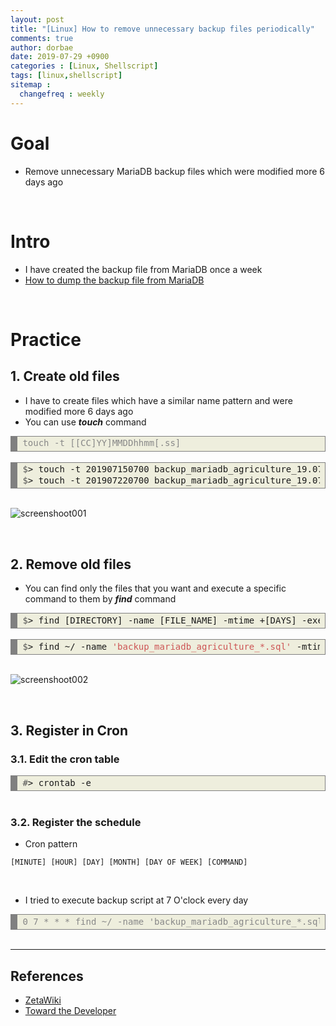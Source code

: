 ```yaml
---
layout: post
title: "[Linux] How to remove unnecessary backup files periodically"
comments: true
author: dorbae
date: 2019-07-29 +0900
categories : [Linux, Shellscript]
tags: [linux,shellscript]
sitemap :
  changefreq : weekly
---
```


# Goal
* Remove unnecessary MariaDB backup files which were modified more 6 days ago

<br/>

# Intro
* I have created the backup file from MariaDB once a week
* [How to dump the backup file from MariaDB](/posts/2019-07-29-dbms-mariadb-backupscript.md)

<br />

# Practice

## 1. Create old files
* I have to create files which have a similar name pattern and were modified more 6 days ago
* You can use **___touch___** command

<div markdown="1" style="background: #eeeedd; overflow:auto;width:auto;border:solid gray;border-width:.1em .1em .1em .8em;padding:.2em .6em;"><pre style="margin: 0; line-height: 125%"><span style="color: #888888">touch -t [[CC]YY]MMDDhhmm[.ss]</span>
</pre></div>

<br />

<div style="background: #eeeedd; overflow:auto;width:auto;border:solid gray;border-width:.1em .1em .1em .8em;padding:.2em .6em;"><pre style="margin: 0; line-height: 125%"><span style="color: #555555">$</span>&gt; touch -t 201907150700 backup_mariadb_agriculture_19.07.15.0700.sql
<span style="color: #555555">$</span>&gt; touch -t 201907220700 backup_mariadb_agriculture_19.07.22.0700.sql
</pre></div>

<br />

![screenshoot001](2019-07-29-linux-shellscript-howtoremovebackupfileperiodically-001.png)

<br />

## 2. Remove old files
* You can find only the files that you want and execute a specific command to them by **___find___** command

<div markdown="1" style="background: #eeeedd; overflow:auto;width:auto;border:solid gray;border-width:.1em .1em .1em .8em;padding:.2em .6em;"><pre style="margin: 0; line-height: 125%"><span style="color: #555555">$</span>&gt; find [DIRECTORY] -name [FILE_NAME] -mtime +[DAYS] -exec rm -f {} <span style="color: #CD5555">\;</span>
</pre></div>

<br />

<div markdown="1" style="background: #eeeedd; overflow:auto;width:auto;border:solid gray;border-width:.1em .1em .1em .8em;padding:.2em .6em;"><pre style="margin: 0; line-height: 125%"><span style="color: #555555">$</span>&gt; find ~/ -name <span style="color: #CD5555">&#39;backup_mariadb_agriculture_*.sql&#39;</span> -mtime +6 -exec rm -f {} <span style="color: #CD5555">\;</span>
</pre></div>

<br />

![screenshoot002](2019-07-29-linux-shellscript-howtoremovebackupfileperiodically-002.png)

<br />

## 3. Register in Cron

### 3.1. Edit the cron table

<div style="background: #eeeedd; overflow:auto;width:auto;border:solid gray;border-width:.1em .1em .1em .8em;padding:.2em .6em;"><pre style="margin: 0; line-height: 125%"><span style="color: #555555">#</span>&gt; crontab -e
</pre></div>

<br />

### 3.2. Register the schedule

* Cron pattern

```
[MINUTE] [HOUR] [DAY] [MONTH] [DAY OF WEEK] [COMMAND]
```

<br />

* I tried to execute backup script at 7 O'clock every day

<div markdown="1" style="background: #eeeedd; overflow:auto;width:auto;border:solid gray;border-width:.1em .1em .1em .8em;padding:.2em .6em;"><pre style="margin: 0; line-height: 125%"><span style="color: #888888">0 7 * * * find ~/ -name &#39;backup_mariadb_agriculture_*.sql&#39; -mtime +6 -exec rm -f {} \;</span>
</pre></div>

<br />

----------

## References
* [ZetaWiki](https://zetawiki.com/wiki/%EB%A6%AC%EB%88%85%EC%8A%A4_%EB%82%A0%EC%A7%9C_%EA%B8%B0%EC%A4%80%EC%9C%BC%EB%A1%9C_%ED%8C%8C%EC%9D%BC_%EC%82%AD%EC%A0%9C%ED%95%98%EA%B8%B0)
* [Toward the Developer](https://joont.tistory.com/129)